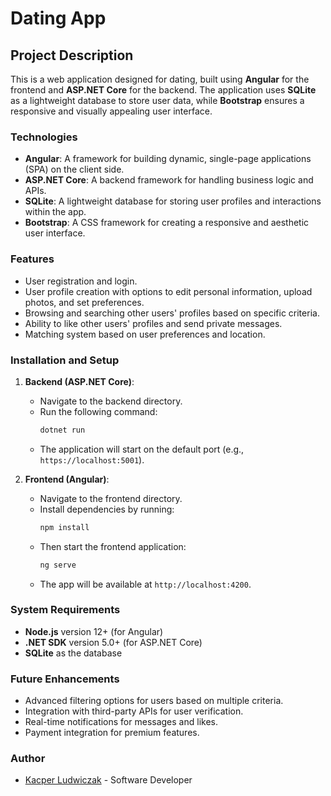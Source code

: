 # Dating App

## Project Description

This is a web application designed for dating, built using **Angular** for the frontend and **ASP.NET Core** for the backend. The application uses **SQLite** as a lightweight database to store user data, while **Bootstrap** ensures a responsive and visually appealing user interface.

### Technologies

- **Angular**: A framework for building dynamic, single-page applications (SPA) on the client side.
- **ASP.NET Core**: A backend framework for handling business logic and APIs.
- **SQLite**: A lightweight database for storing user profiles and interactions within the app.
- **Bootstrap**: A CSS framework for creating a responsive and aesthetic user interface.

### Features

- User registration and login.
- User profile creation with options to edit personal information, upload photos, and set preferences.
- Browsing and searching other users' profiles based on specific criteria.
- Ability to like other users' profiles and send private messages.
- Matching system based on user preferences and location.

### Installation and Setup

1. **Backend (ASP.NET Core)**:
   - Navigate to the backend directory.
   - Run the following command:
     ```bash
     dotnet run
     ```
   - The application will start on the default port (e.g., `https://localhost:5001`).

2. **Frontend (Angular)**:
   - Navigate to the frontend directory.
   - Install dependencies by running:
     ```bash
     npm install
     ```
   - Then start the frontend application:
     ```bash
     ng serve
     ```
   - The app will be available at `http://localhost:4200`.

### System Requirements

- **Node.js** version 12+ (for Angular)
- **.NET SDK** version 5.0+ (for ASP.NET Core)
- **SQLite** as the database

### Future Enhancements

- Advanced filtering options for users based on multiple criteria.
- Integration with third-party APIs for user verification.
- Real-time notifications for messages and likes.
- Payment integration for premium features.

### Author
- [Kacper Ludwiczak](https://github.com/KacperLudwiczak) - Software Developer

